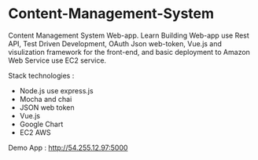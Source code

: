 # Content-Management-System

Content Management System Web-app. Learn Building Web-app use Rest API, Test Driven Development, OAuth Json web-token, Vue.js and visulization framework for the front-end, and basic deployment to Amazon Web Service use EC2 service.

Stack technologies :
- Node.js use express.js
- Mocha and chai
- JSON web token
- Vue.js
- Google Chart
- EC2 AWS

Demo App :
http://54.255.12.97:5000
